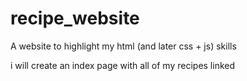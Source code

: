 # recipe_website
A website to highlight my html (and later css + js) skills

i will create an index page with all of my recipes linked 

